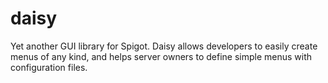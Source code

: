 # daisy
Yet another GUI library for Spigot. Daisy allows developers to easily create menus of any kind, and helps server owners to define simple menus with configuration files.
